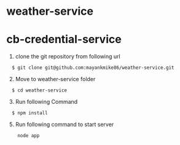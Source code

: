 # weather-service
# cb-credential-service
1. clone the git repository from following url
```
  $ git clone git@github.com:mayankmike86/weather-service.git
```
2. Move to weather-service folder
```
  $ cd weather-service
```
3. Run following Command
```
  $ npm install
```

5. Run following command to start server
```
	node app
```
